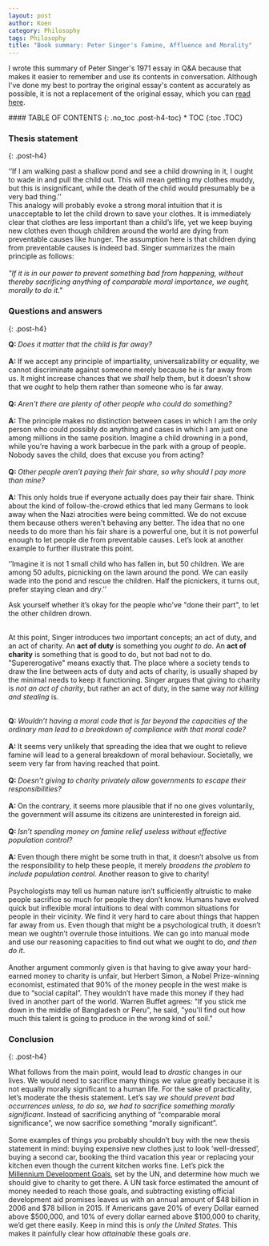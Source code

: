 ```yaml
---
layout: post
author: Koen
category: Philosophy
tags: Philosophy
title: "Book summary: Peter Singer's Famine, Affluence and Morality"
---
```


I wrote this summary of Peter Singer's 1971 essay in Q&A because that makes it easier to remember and use its contents in conversation. Although I've done my best to portray the original essay's content as accurately as possible, it is not a replacement of the original essay, which you can <a href="https://personal.lse.ac.uk/ROBERT49/teaching/mm/articles/Singer_1972Famine.pdf">read here<a>.

<div id='blogbox' markdown="block">
#### TABLE OF CONTENTS
{: .no_toc .post-h4-toc}
* TOC
{:toc .TOC}
</div>

### Thesis statement
{: .post-h4}

<div class='quotesection-quote' markdown="block">
 ‘’If I am walking past a shallow pond and see a child drowning in it, I ought to wade in and pull the child out. This will mean getting my clothes muddy, but this is insignificant, while the death of the child would presumably be a very bad thing.’’
</div>
This analogy will probably evoke a strong moral intuition that it is unacceptable to let the child drown to save your clothes. It is immediately clear that clothes are less important than a child’s life, yet we keep buying new clothes even though children around the world are dying from preventable causes like hunger. The assumption here is that children dying from preventable causes is indeed bad. Singer summarizes the main principle as follows: <br><br><i id="emphasis">"If it is in our power to prevent something bad from happening, without thereby sacrificing anything of comparable moral importance, we ought, morally to do it."</i><br>

### Questions and answers
{: .post-h4}

<b>Q: </b><i>Does it matter that the child is far away?</i><br><br>
<b>A: </b>If we accept any principle of impartiality, universalizability or equality, we cannot discriminate against someone merely because he is far away from us. It might increase chances that we <i>shall</i> help them, but it doesn’t show that we <i>ought</i> to help them rather than someone who is far away. 
<br><br>
<b>Q: </b><i>Aren't there are plenty of other people who could do something?</i><br><br>
<b>A: </b>The principle makes no distinction between cases in which I am the only person who could possibly do anything and cases in which I am just one among millions in the same position. Imagine a child drowning in a pond, while you’re having a work barbecue in the park with a group of people. Nobody saves the child, does that excuse you from acting?<br><br>
<b>Q: </b><i>Other people aren’t paying their fair share, so why should I pay more than mine?</i><br><br> 
<b>A: </b>This only holds true if everyone actually does pay their fair share. Think about the kind of follow-the-crowd ethics that led many Germans to look away when the Nazi atrocities were being committed. We do not excuse them because others weren't behaving any better. The idea that no one needs to do more than his fair share is a powerful one, but it is not powerful enough to let people die from preventable causes. Let’s look at another example to further illustrate this point. 
<div class='quotesection-quote' markdown="block">
 ‘’Imagine it is not 1 small child who has fallen in, but 50 children. We are among 50 adults, picnicking on the lawn around the pond. We can easily wade into the pond and rescue the children. Half the picnickers, it turns out, prefer staying clean and dry.’’
</div>

Ask yourself whether it’s okay for the people who've "done their part", to let the other children drown.<br><br>

At this point, Singer introduces two important concepts; an act of duty, and an act of charity. An <b>act of duty</b> is something you <i>ought to do</i>. An <b>act of charity</b> is something that is good to do, but not bad not to do. "Supererogative" means exactly that. The place where a society tends to draw the line between acts of duty and acts of charity, is usually shaped by the minimal needs to keep it functioning. Singer argues that giving to charity is <i>not an act of charity</i>, but rather an act of duty, in the same way <i>not killing and stealing</i> is.<br><br>


<b>Q: </b><i>Wouldn’t having a moral code that is far beyond the capacities of the ordinary man lead to a breakdown of compliance with that moral code?</i><br><br> 
<b>A: </b>It seems very unlikely that spreading the idea that we ought to relieve famine will lead to a general breakdown of moral behaviour. Societally, we seem very far from having reached that point. 
<br><br><b>Q: </b><i>Doesn’t giving to charity privately allow governments to escape their responsibilities?</i><br><br> 
<b>A: </b>On the contrary, it seems more plausible that if no one gives voluntarily, the government will assume its citizens are uninterested in foreign aid. 
<br><br><b>Q: </b><i>Isn’t spending money on famine relief useless without effective population control?</i><br><br> 
<b>A: </b>Even though there might be some truth in that, it doesn’t absolve us from the responsibility to help these people, it merely <i>broadens the problem to include population control</i>. Another reason to give to charity!
<br><br>
Psychologists may tell us human nature isn’t sufficiently altruistic to make people sacrifice so much for people they don’t know. Humans have evolved quick but inflexible moral intuitions to deal with common situations for people in their vicinity. We find it very hard to care about things that happen far away from us. Even though that might be a psychological truth, it doesn’t mean we oughtn’t overrule those intuitions. We can go into manual mode and use our reasoning capacities to find out what we ought to do, <i>and then do it</i>.
<br><br>
Another argument commonly given is that having to give away your hard-earned money to charity is unfair, but Herbert Simon, a Nobel Prize-winning economist, estimated that 90% of the money people in the west make is due to “social capital”. They wouldn’t have made this money if they had lived in another part of the world. Warren Buffet agrees: "If you stick me down in the middle of Bangladesh or Peru", he said, "you'll find out how much this talent is going to produce in the wrong kind of soil."

### Conclusion
{: .post-h4}

What follows from the main point, would lead to <i>drastic</i> changes in our lives. We would need to sacrifice many things we value greatly because it is not equally morally significant to a human life. For the sake of practicality, let’s moderate the thesis statement. Let’s say <i>we should prevent bad occurrences unless, to do so, we had to sacrifice something morally significant</i>. Instead of sacrificing anything of “comparable moral significance”, we now sacrifice something 
“morally significant”. 
<br><br>
Some examples of things you probably shouldn’t buy with the new thesis statement in mind: buying expensive new clothes just to look ‘well-dressed’, buying a second car, booking the third vacation this year or replacing your kitchen even though the current kitchen works fine.
Let’s pick the <a href="https://en.wikipedia.org/wiki/Millennium_Development_Goals">Millennium Development Goals</a>, set by the UN, and determine how much we should give to charity to get there. A UN task force estimated the amount of money needed to reach those goals, and subtracting existing official development aid promises leaves us with an annual amount of $48 billion in 2006 and $78 billion in 2015. If Americans gave 20% of every Dollar earned above $500,000, and 10% of every dollar earned above $100,000 to charity, we’d get there easily. Keep in mind this is <i>only the United States</i>. This makes it painfully clear how <i>attainable</i> these goals <i>are</i>.  

